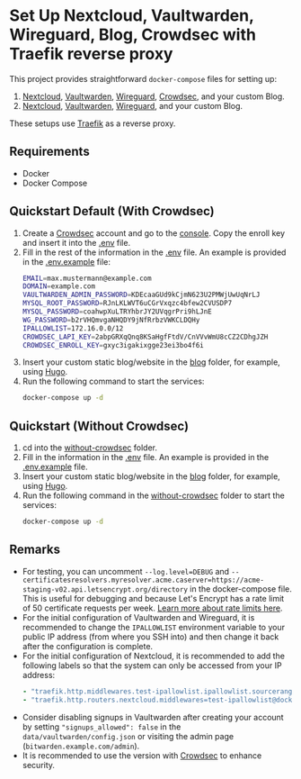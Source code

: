 # Set Up Nextcloud, Vaultwarden, Wireguard, Blog, Crowdsec with Traefik reverse proxy

This project provides straightforward `docker-compose` files for setting up:

1. [Nextcloud](https://nextcloud.com/), [Vaultwarden](https://github.com/dani-garcia/vaultwarden), [Wireguard](https://github.com/wg-easy/wg-easy), [Crowdsec](https://www.crowdsec.net/), and your custom Blog.
2. [Nextcloud](https://nextcloud.com/), [Vaultwarden](https://github.com/dani-garcia/vaultwarden), [Wireguard](https://github.com/wg-easy/wg-easy), and your custom Blog.

These setups use [Traefik](https://traefik.io/) as a reverse proxy.

## Requirements

- Docker
- Docker Compose

## Quickstart Default (With Crowdsec)

1. Create a [Crowdsec](https://www.crowdsec.net/) account and go to the [console](https://app.crowdsec.net). Copy the enroll key and insert it into the [.env](.env) file.
2. Fill in the rest of the information in the [.env](.env) file. An example is provided in the [.env.example](.env.example) file:
   ```bash
   EMAIL=max.mustermann@example.com
   DOMAIN=example.com
   VAULTWARDEN_ADMIN_PASSWORD=KDEcaaGUd9kCjmN623U2PMWjUwUqNrLJ
   MYSQL_ROOT_PASSWORD=RJnLKLWVT6uCGrVxqzc4bfew2CVUSDP7
   MYSQL_PASSWORD=coahwpXuLTRYhbrJY2UVqgrPri9hLJnE
   WG_PASSWORD=b2rVHQmvgaNHQDY9jNfRrbzVWKCLDQHy
   IPALLOWLIST=172.16.0.0/12
   CROWDSEC_LAPI_KEY=2abpGRXqQnq8KSaHgfFtdV/CnVVvWmU8cCZ2CDhgJZH
   CROWDSEC_ENROLL_KEY=gxyc3igakixgge23ei3bo4f6i
   ```
3. Insert your custom static blog/website in the [blog](data/blog/) folder, for example, using [Hugo](https://gohugo.io/).
4. Run the following command to start the services:
   ```bash
   docker-compose up -d
   ```

## Quickstart (Without Crowdsec)

1. cd into the [without-crowdsec](without-crowdsec/) folder.
2. Fill in the information in the [.env](without-crowdsec/.env) file. An example is provided in the [.env.example](without-crowdsec/.env.example) file.
3. Insert your custom static blog/website in the [blog](without-crowdsec/data/blog/) folder, for example, using [Hugo](https://gohugo.io/).
4. Run the following command in the [without-crowdsec](without-crowdsec/) folder to start the services:
   ```bash
   docker-compose up -d
   ```

## Remarks

- For testing, you can uncomment `--log.level=DEBUG` and `--certificatesresolvers.myresolver.acme.caserver=https://acme-staging-v02.api.letsencrypt.org/directory` in the docker-compose file. This is useful for debugging and because Let's Encrypt has a rate limit of 50 certificate requests per week. [Learn more about rate limits here](https://letsencrypt.org/docs/rate-limits/).
- For the initial configuration of Vaultwarden and Wireguard, it is recommended to change the `IPALLOWLIST` environment variable to your public IP address (from where you SSH into) and then change it back after the configuration is complete.
- For the initial configuration of Nextcloud, it is recommended to add the following labels so that the system can only be accessed from your IP address:
   ```yaml
   - "traefik.http.middlewares.test-ipallowlist.ipallowlist.sourcerange=your_public_ip"
   - "traefik.http.routers.nextcloud.middlewares=test-ipallowlist@docker"
   ```
- Consider disabling signups in Vaultwarden after creating your account by setting `"signups_allowed": false` in the `data/vaultwarden/config.json` or visiting the admin page (`bitwarden.example.com/admin`).
- It is recommended to use the version with [Crowdsec](https://www.crowdsec.net/) to enhance security.